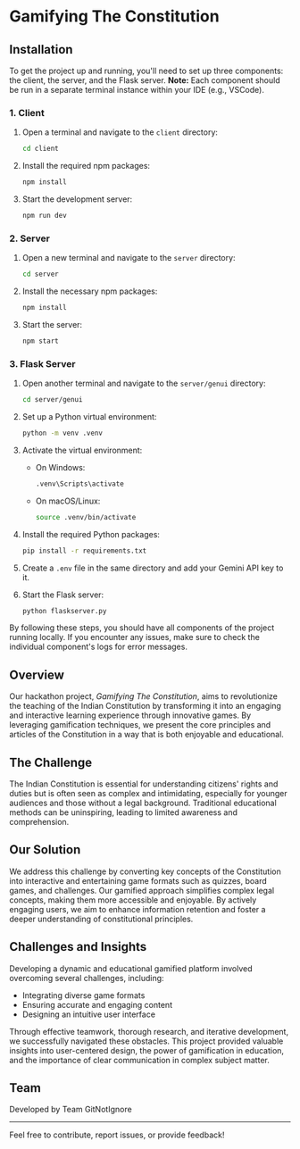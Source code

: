 # Gamifying The Constitution

## Installation

To get the project up and running, you'll need to set up three components: the client, the server, and the Flask server. **Note:** Each component should be run in a separate terminal instance within your IDE (e.g., VSCode).

### 1. Client

1. Open a terminal and navigate to the `client` directory:
    ```bash
    cd client
    ```

2. Install the required npm packages:
    ```bash
    npm install
    ```

3. Start the development server:
    ```bash
    npm run dev
    ```

### 2. Server

1. Open a new terminal and navigate to the `server` directory:
    ```bash
    cd server
    ```

2. Install the necessary npm packages:
    ```bash
    npm install
    ```

3. Start the server:
    ```bash
    npm start
    ```

### 3. Flask Server

1. Open another terminal and navigate to the `server/genui` directory:
    ```bash
    cd server/genui
    ```

2. Set up a Python virtual environment:
    ```bash
    python -m venv .venv
    ```

3. Activate the virtual environment:

    - On Windows:
      ```bash
      .venv\Scripts\activate
      ```

    - On macOS/Linux:
      ```bash
      source .venv/bin/activate
      ```

4. Install the required Python packages:
    ```bash
    pip install -r requirements.txt
    ```

5. Create a `.env` file in the same directory and add your Gemini API key to it.

6. Start the Flask server:
    ```bash
    python flaskserver.py
    ```

By following these steps, you should have all components of the project running locally. If you encounter any issues, make sure to check the individual component's logs for error messages.


## Overview
Our hackathon project, *Gamifying The Constitution*, aims to revolutionize the teaching of the Indian Constitution by transforming it into an engaging and interactive learning experience through innovative games. By leveraging gamification techniques, we present the core principles and articles of the Constitution in a way that is both enjoyable and educational.

## The Challenge
The Indian Constitution is essential for understanding citizens' rights and duties but is often seen as complex and intimidating, especially for younger audiences and those without a legal background. Traditional educational methods can be uninspiring, leading to limited awareness and comprehension.

## Our Solution
We address this challenge by converting key concepts of the Constitution into interactive and entertaining game formats such as quizzes, board games, and challenges. Our gamified approach simplifies complex legal concepts, making them more accessible and enjoyable. By actively engaging users, we aim to enhance information retention and foster a deeper understanding of constitutional principles.

## Challenges and Insights
Developing a dynamic and educational gamified platform involved overcoming several challenges, including:
- Integrating diverse game formats
- Ensuring accurate and engaging content
- Designing an intuitive user interface

Through effective teamwork, thorough research, and iterative development, we successfully navigated these obstacles. This project provided valuable insights into user-centered design, the power of gamification in education, and the importance of clear communication in complex subject matter.

## Team
Developed by Team GitNotIgnore

---

Feel free to contribute, report issues, or provide feedback!
